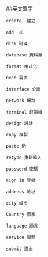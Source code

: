 ##英文單字

`create  建立`

`add  加`

`disk 磁碟`

`database 資料庫`

`format 格式化`

`need 需求`

`interface 介面`

`network 網路`

`terminal 終端機 `

`design 設計`

`copy 複製`

`paste 貼`

`retype 重新輸入`

`password 密碼`

`sign in 登錄`

`address 地址`

`city 城市`

`Country 國家`

`language 語言`

`service 服務`

`submit 送出`



